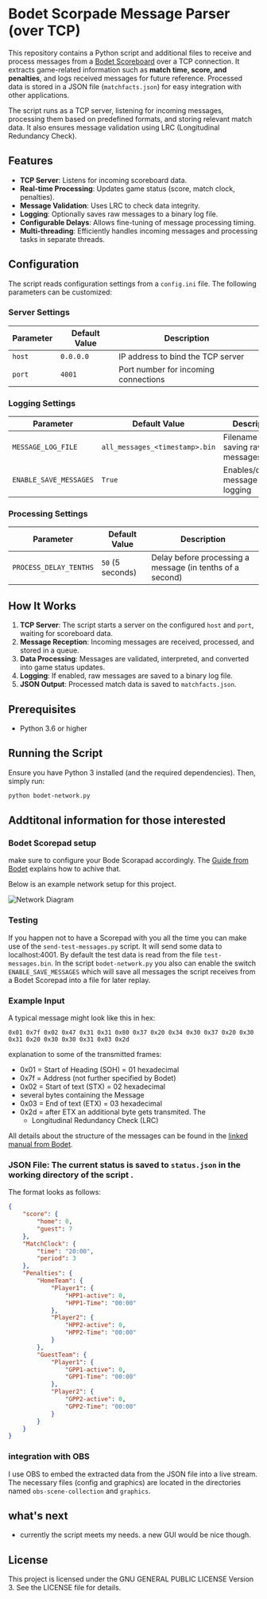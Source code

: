 # Bodet Scorpade Message Parser (over TCP) 

This repository contains a Python script and additional files to receive and process messages from a [Bodet Scoreboard](https://www.bodet-sport.com/products/sports-display-control/control-keyboard.html) over a TCP connection. It extracts game-related information such as **match time, score, and penalties**, and logs received messages for future reference. Processed data is stored in a JSON file (`matchfacts.json`) for easy integration with other applications.

The script runs as a TCP server, listening for incoming messages, processing them based on predefined formats, and storing relevant match data. It also ensures message validation using LRC (Longitudinal Redundancy Check).

## Features

- **TCP Server**: Listens for incoming scoreboard data.
- **Real-time Processing**: Updates game status (score, match clock, penalties).
- **Message Validation**: Uses LRC to check data integrity.
- **Logging**: Optionally saves raw messages to a binary log file.
- **Configurable Delays**: Allows fine-tuning of message processing timing.
- **Multi-threading**: Efficiently handles incoming messages and processing tasks in separate threads.

## Configuration

The script reads configuration settings from a `config.ini` file. The following parameters can be customized:

### **Server Settings**
| Parameter | Default Value | Description |
|-----------|--------------|-------------|
| `host` | `0.0.0.0` | IP address to bind the TCP server |
| `port` | `4001` | Port number for incoming connections |

### **Logging Settings**
| Parameter | Default Value | Description |
|-----------|--------------|-------------|
| `MESSAGE_LOG_FILE` | `all_messages_<timestamp>.bin` | Filename for saving raw messages |
| `ENABLE_SAVE_MESSAGES` | `True` | Enables/disables message logging |

### **Processing Settings**
| Parameter | Default Value | Description |
|-----------|--------------|-------------|
| `PROCESS_DELAY_TENTHS` | `50` (5 seconds) | Delay before processing a message (in tenths of a second) |

## How It Works

1. **TCP Server**: The script starts a server on the configured `host` and `port`, waiting for scoreboard data.
2. **Message Reception**: Incoming messages are received, processed, and stored in a queue.
3. **Data Processing**: Messages are validated, interpreted, and converted into game status updates.
4. **Logging**: If enabled, raw messages are saved to a binary log file.
5. **JSON Output**: Processed match data is saved to `matchfacts.json`.

## Prerequisites

- Python 3.6 or higher


## Running the Script

Ensure you have Python 3 installed (and the required dependencies). Then, simply run:

```sh
python bodet-network.py
```



## Addtitonal information for those interested

### Bodet Scorepad setup

make sure to configure your Bode Scorapad accordingly. 
The [Guide from Bodet](https://static.bodet-sport.com/images/stories/EN/support/Pdfs/manuals/Scorepad/608264-Network%20output%20and%20protocols-Scorepad.pdf) explains how to achive that.

Below is an example network setup for this project.

![Network Diagram](https://github.com/christoph-ernst/bodet-scorepad-parser/blob/main/graphics/network-example.png)

### Testing
If you happen not to have a Scorepad with you all the time you can make use of the `send-test-messages.py` script. 
It will send some data to localhost:4001. By default the test data is read from the file `test-messages.bin`. 
In the script `bodet-network.py`  you also can enable the switch `ENABLE_SAVE_MESSAGES` which will save all messages the script receives from a Bodet Scorepad into a file for later replay.  


### Example Input

A typical message might look like this in hex:
```
0x01 0x7f 0x02 0x47 0x31 0x31 0x80 0x37 0x20 0x34 0x30 0x37 0x20 0x30 0x31 0x20 0x30 0x30 0x31 0x03 0x2d

```

explanation to some of the transmitted frames: 
- 0x01 = Start of Heading (SOH)  = 01 hexadecimal
- 0x7f = Address (not further specified by Bodet) 
- 0x02 = Start of text (STX) = 02 hexadecimal
- several bytes containing the Message
- 0x03 = End of text (ETX) = 03 hexadecimal
- 0x2d = after ETX an additional byte gets transmited. The
  - Longitudinal Redundancy Check (LRC)

All details about the structure of the messages can be found in the [linked manual from Bodet](https://static.bodet-sport.com/images/stories/EN/support/Pdfs/manuals/Scorepad/608264-Network%20output%20and%20protocols-Scorepad.pdf). 


### JSON File: The current status is saved to `status.json` in the working directory of the script . 
The format looks as follows: 
```json
{
    "score": {
        "home": 0,
        "guest": 7
    },
    "MatchClock": {
        "time": "20:00",
        "period": 3
    },
    "Penalties": {
        "HomeTeam": {
            "Player1": {
                "HPP1-active": 0,
                "HPP1-Time": "00:00"
            },
            "Player2": {
                "HPP2-active": 0,
                "HPP2-Time": "00:00"
            }
        },
        "GuestTeam": {
            "Player1": {
                "GPP1-active": 0,
                "GPP1-Time": "00:00"
            },
            "Player2": {
                "GPP2-active": 0,
                "GPP2-Time": "00:00"
            }
        }
    }
}

```
### integration with OBS

I use OBS to embed the extracted data from the JSON file into a live stream. 
The necessary files (config and graphics) are located in the directories named `obs-scene-collection` and `graphics`. 


## what's next
- currently the script meets my needs. a new GUI would be nice though.
  
## License
This project is licensed under the GNU GENERAL PUBLIC LICENSE Version 3. See the LICENSE file for details.

